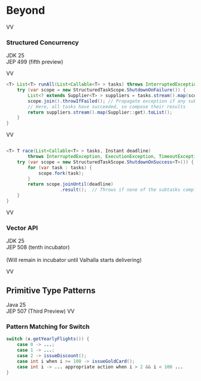 # Beyond

VV

### Structured Concurrency

JDK 25  <br/>
JEP 499 (fifth preview)

VV


```java
<T> List<T> runAll(List<Callable<T> > tasks) throws InterruptedException, ExecutionException { 
	try (var scope = new StructuredTaskScope.ShutdownOnFailure()) {
		List<? extends Supplier<T> > suppliers = tasks.stream().map(scope::fork).toList();
		scope.join().throwIfFailed(); // Propagate exception if any subtask fails
		// Here, all tasks have succeeded, so compose their results
		return suppliers.stream().map(Supplier::get).toList();
	}
}
```

VV

```java

<T> T race(List<Callable<T> > tasks, Instant deadline) 
        throws InterruptedException, ExecutionException, TimeoutException {
    try (var scope = new StructuredTaskScope.ShutdownOnSuccess<T>()) {
        for (var task : tasks) {
            scope.fork(task);
        }
        return scope.joinUntil(deadline)
                    .result();  // Throws if none of the subtasks completed successfully
    }
}
```
VV



### Vector API

JDK 25 <br/>
JEP 508 (tenth incubator) <br/>
<br/>
(Will remain in incubator until Valhalla starts delivering)


VV




## Primitive Type Patterns

Java 25<br/>
JEP 507 (Third Preview)
VV

### Pattern Matching for Switch

```java
switch (x.getYearlyFlights()) {
    case 0 -> ...;
    case 1 -> ...;
    case 2 -> issueDiscount();
    case int i when i >= 100 -> issueGoldCard();
    case int i -> ... appropriate action when i > 2 && i < 100 ...
}
```



